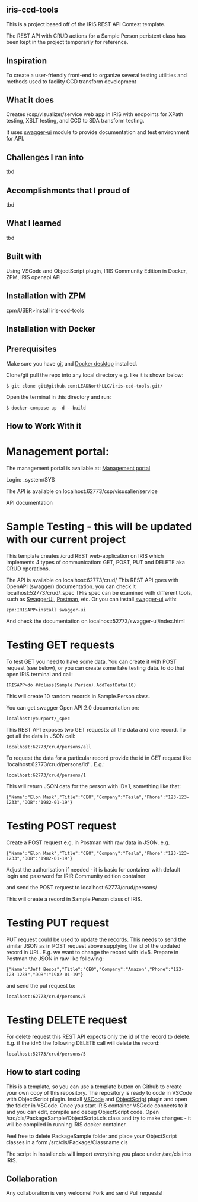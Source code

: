 ## iris-ccd-tools

This is a project based off of the IRIS REST API Contest template.

The REST API with CRUD actions for a Sample Person peristent class has been kept in the project temporarily for reference.

## Inspiration
To create a user-friendly front-end to organize several testing utilities and methods used to facility CCD transform development

## What it does
Creates /csp/visualizer/service web app in IRIS with endpoints for XPath testing, XSLT testing, and CCD to SDA transform testing. 

It uses [swagger-ui](https://openexchange.intersystems.com/package/iris-web-swagger-ui) module to provide documentation and test environment for API.

## Challenges I ran into
tbd

## Accomplishments that I proud of
tbd

## What I learned
tbd

## Built with
Using VSCode and ObjectScript plugin, IRIS Community Edition in Docker, ZPM, IRIS openapi API

## Installation with ZPM

zpm:USER>install iris-ccd-tools

## Installation with Docker

## Prerequisites
Make sure you have [git](https://git-scm.com/book/en/v2/Getting-Started-Installing-Git) and [Docker desktop](https://www.docker.com/products/docker-desktop) installed.


Clone/git pull the repo into any local directory e.g. like it is shown below:

```
$ git clone git@github.com:LEADNorthLLC/iris-ccd-tools.git/
```

Open the terminal in this directory and run:

```
$ docker-compose up -d --build
```

## How to Work With it

# Management portal: 

The management portal is available at: 
[Management portal](http://localhost:62773/csp/sys/UtilHome.csp)

Login: _system/SYS

The API is available on localhost:62773/csp/visusalier/service

API documentation <TBD>


# Sample Testing - this will be updated with our current project #
This template creates /crud REST web-application on IRIS which implements 4 types of communication: GET, POST, PUT and DELETE aka CRUD operations. 

The API is available on localhost:62773/crud/
This REST API goes with  OpenAPI (swagger) documentation. you can check it localhost:52773/crud/_spec
THis spec can be examined with different tools, such as [SwaggerUI](https://swagger.io/tools/swagger-ui/), [Postman](postman.com), etc.
Or you can install [swagger-ui](https://openexchange.intersystems.com/package/iris-web-swagger-ui) with:
```
zpm:IRISAPP>install swagger-ui
``` 
And check the documentation on localhost:52773/swagger-ui/index.html


# Testing GET requests

To test GET you need to have some data. You can create it with POST request (see below), or you can create some fake testing data. to do that open IRIS terminal and call:

```
IRISAPP>do ##class(Sample.Person).AddTestData(10)
```
This will create 10 random records in Sample.Person class.


You can get swagger Open API 2.0 documentation on:
```
localhost:yourport/_spec
```

This REST API exposes two GET requests: all the data and one record.
To get all the data in JSON call:

```
localhost:62773/crud/persons/all
```

To request the data for a particular record provide the id in GET request like 'localhost:62773/crud/persons/id' . E.g.:

```
localhost:62773/crud/persons/1
```

This will return JSON data for the person with ID=1, something like that:

```
{"Name":"Elon Mask","Title":"CEO","Company":"Tesla","Phone":"123-123-1233","DOB":"1982-01-19"}
```

# Testing POST request

Create a POST request e.g. in Postman with raw data in JSON. e.g.

```
{"Name":"Elon Mask","Title":"CEO","Company":"Tesla","Phone":"123-123-1233","DOB":"1982-01-19"}
```

Adjust the authorisation if needed - it is basic for container with default login and password for IRIR Community edition container

and send the POST request to localhost:62773/crud/persons/

This will create a record in Sample.Person class of IRIS.

# Testing PUT request

PUT request could be used to update the records. This needs to send the similar JSON as in POST request above supplying the id of the updated record in URL.
E.g. we want to change the record with id=5. Prepare in Postman the JSON in raw like following:

```
{"Name":"Jeff Besos","Title":"CEO","Company":"Amazon","Phone":"123-123-1233","DOB":"1982-01-19"}
```

and send the put request to:
```
localhost:62773/crud/persons/5
```

# Testing DELETE request

For delete request this REST API expects only the id of the record to delete. E.g. if the id=5 the following DELETE call will delete the record:

```
localhost:52773/crud/persons/5
```

## How to start coding
This is a template, so you can use a template button on Github to create your own copy of this repository.
The repository is ready to code in VSCode with ObjectScript plugin.
Install [VSCode](https://code.visualstudio.com/) and [ObjectScript](https://marketplace.visualstudio.com/items?itemName=daimor.vscode-objectscript) plugin and open the folder in VSCode.
Once you start IRIS container VSCode connects to it and you can edit, compile and debug ObjectScript code.
Open /src/cls/PackageSample/ObjectScript.cls class and try to make changes - it will be compiled in running IRIS docker container.

Feel free to delete PackageSample folder and place your ObjectScript classes in a form
/src/cls/Package/Classname.cls

The script in Installer.cls will import everything you place under /src/cls into IRIS.

## Collaboration 
Any collaboration is very welcome! Fork and send Pull requests!

